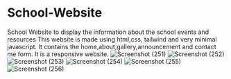 # School-Website
School Website to display the information about the school events and resources
This website is made using html,css, tailwind and very minimal javascript. 
It contains the home,about,gallery,announcement and contact me form. It is a responsive website.
![Screenshot (251)](https://github.com/TanyaYadav8266/School-Website/assets/128296728/dc942528-a8a9-4b2c-9590-fbf1931ea767)
![Screenshot (252)](https://github.com/TanyaYadav8266/School-Website/assets/128296728/2b643a8c-b765-4be0-be11-07d001ff47ff)
![Screenshot (253)](https://github.com/TanyaYadav8266/School-Website/assets/128296728/2fdaec36-96a8-4bc9-9bee-2f96b97d2587)
![Screenshot (254)](https://github.com/TanyaYadav8266/School-Website/assets/128296728/eaf865d3-c47a-4f10-a507-60c55fd60c26)
![Screenshot (255)](https://github.com/TanyaYadav8266/School-Website/assets/128296728/b016fad2-a6ae-45f8-9497-2c74ef0576d9)
![Screenshot (256)](https://github.com/TanyaYadav8266/School-Website/assets/128296728/02230ccd-df9d-408d-859b-133385715988)














